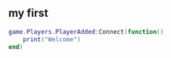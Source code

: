 ## my first

```lua title="labubu"
game.Players.PlayerAdded:Connect(function()
    print("Welcome")
end)
```